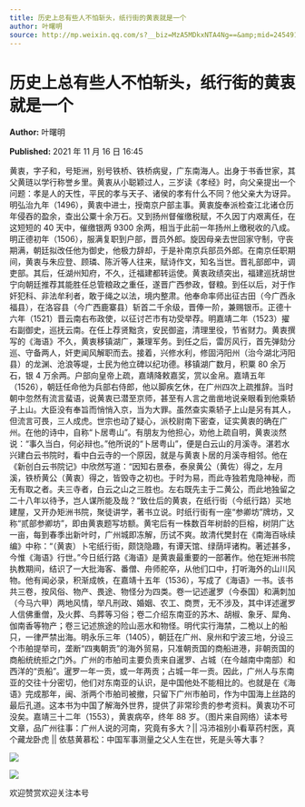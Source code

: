 ```yaml
---
title: 历史上总有些人不怕斩头，纸行街的黄衷就是一个
author: 叶曙明
source: http://mp.weixin.qq.com/s?__biz=MzA5MDkxNTA4Ng==&amp;mid=2454911711&amp;idx=1&amp;sn=12d7d252436e258c254cbf4a0412bbcc&amp;chksm=87a232beb0d5bba8bcd4bfaefc8e58f2bed6f3571810db4e681bc7012682a2317264694766ae&poc_token=HJ_Do2ejHyO-wNZGG8Q1S8FdPgy1YBBEob-nUEme
---
```


# 历史上总有些人不怕斩头，纸行街的黄衷就是一个

**Author:** 叶曙明

**Published:** 2021 年 11 月 16 日 16:45

黄衷，字子和，号矩洲，别号铁桥、铁桥病叟，广东南海人。出身于书香世家，其父黄琏以学行称誉乡里。黄衷从小聪颖过人，三岁读《孝经》时，向父亲提出一个问题：孝是人的天性，平民的孝与天子、诸侯的孝有什么不同？他父亲大为讶异。明弘治九年（1496），黄衷中进士，授南京户部主事。黄衷旋奉派检查江北诸仓历年侵吞的盈余，查出公粟十余万石。又到扬州督催缴税赋，不久因丁内艰离任，在这短短的 40 天中，催缴银两 9300 余两，相当于此前一年扬州上缴税收的八成。明正德初年（1506），服满复职到户部，晋员外郎。旋因母亲去世回家守制，守丧期满，朝廷拟改任他为御史，他极力辞却，于是补南京兵部员外郎。在南京任职期间，黄衷与朱应登、顾璘、陈沂等人往来，赋诗作文，知名当世。晋礼部郎中，调吏部。其后，任湖州知府，不久，迁福建都转运使。黄衷政绩突出，福建巡抚胡世宁向朝廷推荐其能胜任总管粮政之重任，遂晋广西参政，督粮。到任以后，对于作奸犯科、非法牟利者，敢于绳之以法，境内整肃。他奉命率师出征古田（今广西永福县），在洛容县（今广西鹿寨县）斩首二千余级，晋俸一阶，兼赐银币。正德十六年（1521）晋云南右布政使，以征讨芒市有功受举荐。明嘉靖二年（1523）擢右副御史，巡抚云南。在任上荐贤黜贪，安民御盗，清理里役，节省财力。黄衷撰写的《海语》不久，黄衷移镇湖广，兼理军务。到任之后，雷厉风行，首先弹劾分巡、守备两人，奸吏闻风解职而去。接着，兴修水利，修固沔阳州（治今湖北沔阳县）的龙渊、沧浪等堤，士民为他立碑以纪功德。移镇湖广数月，积粟 80 余万石，银 4 万余两。户部向皇帝上疏，嘉靖降敕嘉奖，赏以金帛。嘉靖五年（1526），朝廷任命他为兵部右侍郎，他以脚疾乞休，在广州四次上疏推辞。当时朝中忽然有流言蜚语，说黄衷已潜至京师，甚至有人言之凿凿地说亲眼看到他乘轿子上山。大臣没有奉旨而悄悄入京，当为大罪。虽然查实乘轿子上山是另有其人，但流言可畏，三人成虎。世宗也动了疑心，派校尉南下密查，证实黄衷的确在广州。在他的诗中，自称“卜居粤山”。有朋友为他担心，劝他上疏自明，黄衷淡然说：“事久当白，何必辩也。”他所说的“卜居粤山”，便是白云山的月溪寺。湛若水兴建白云书院时，看中白云寺的一个原因，就是与黄衷卜居的月溪寺相邻。他在《新创白云书院记》中欣然写道：“因知右景泰，泰泉黄公（黄佐）得之，左月溪，铁桥黄公（黄衷）得之，皆毁寺之初也。于时为易，而此寺独若鬼隐神秘，而无有取之者。夫三寺者，白云之山之三胜也。左右既先主于二黄公，而此地独留之二十八年以待予，岂人谋所能及哉？”致仕后的黄衷，在纸行街（今纸行路）买地建屋，又开办矩洲书院，聚徒讲学，著书立说。时纸行街有一座“参卿坊”牌坊，又称“贰部参卿坊”，即由黄衷题写坊额。黄宅后有一株数百年树龄的巨榕，树阴广达一亩，每到春季出新叶时，广州城即冻解，历试不爽。故清代樊封在《南海百咏续编》中称：“（黄衷）卜宅纸行街，颇饶隐趣，有谭天馆、绿荫坪诸构。著述甚多，今惟《海语》行世。”今日纸行路《海语》是黄衷最重要的一部著作。他在矩洲书院执教期间，结识了一大批海客、番僧、舟师舵卒，从他们口中，打听海外的山川风物。他有闻必录，积渐成帙，在嘉靖十五年（1536），写成了《海语》一书。该书共三卷，按风俗、物产、畏途、物怪分为四类。卷一记述暹罗（今泰国）和满刺加（今马六甲）两地风情，举凡刑政、婚姻、农工、商贾，无不涉及，其中详述暹罗人信佛重僧，及火葬、鸟葬等习俗；卷二介绍东南亚的苏木、胡椒、象牙、犀角、伽南香等物产；卷三记述旅途的险山恶水和物怪。明代实行海禁，二桅以上的船只，一律严禁出海。明永乐三年（1405），朝廷在广州、泉州和宁波三地，分设三个市舶提举司，垄断“四夷朝贡”的海外贸易，只准朝贡国的商船进港，非朝贡国的商船统统拒之门外。广州的市舶司主要负责来自暹罗、占城（在今越南中南部）和西洋的“贡船”。暹罗一年一贡，或一年两贡；占城一年一贡。因此，广州人与东南亚的交往十分密切，他们对东南亚的认识，是中国他处不能相比的。也就是在《海语》完成那年，闽、浙两个市舶司被撤，只留下广州市舶司，作为中国海上丝路的最后孔道。这本书为中国了解海外世界，提供了非常珍贵的参考资料。黄衷功不可没矣。嘉靖三十二年（1553），黄衷病卒，终年 88 岁。（图片来自网络）读本号文章，品广州往事：广州人说的河南，究竟有多大？|| 冯沛祖别小看草药村医，真个藏龙卧虎 || 依慈黄慕松：中国军事测量之父人生在世，死是头等大事？

![](https://mmbiz.qpic.cn/mmbiz_jpg/PJWG74pLsMZicrGy0dEqflhm9xXMMGp3ZdflPbIhOeDNgnFTrN2ePtOQ5FncYqEaGW6LBtENz7wBksnsCLOMnPw/640)

![](https://mmbiz.qpic.cn/mmbiz_jpg/PJWG74pLsMZicrGy0dEqflhm9xXMMGp3Zk3kUakr9ZCuicXwaQBmonLLfoHAibCHp8ZdceoHqKRHXAgJbF7ydsqDg/640)

欢迎赞赏欢迎关注本号
